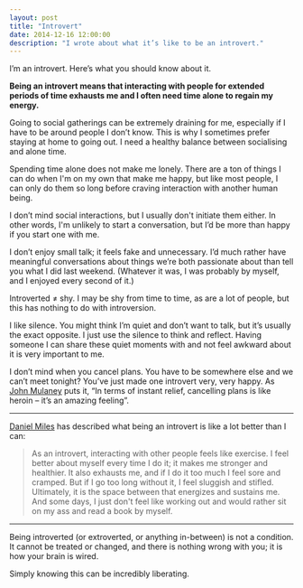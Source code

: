 ```yaml
---
layout: post
title: "Introvert"
date: 2014-12-16 12:00:00
description: "I wrote about what it’s like to be an introvert."
---
```


I’m an introvert. Here’s what you should know about it.

**Being an introvert means that interacting with people for extended periods of time exhausts me and I often need time alone to regain my energy.**

Going to social gatherings can be extremely draining for me, especially if I have to be around people I don’t know. This is why I sometimes prefer staying at home to going out. I need a healthy balance between socialising and alone time.

Spending time alone does not make me lonely. There are a ton of things I can do when I'm on my own that make me happy, but like most people, I can only do them so long before craving interaction with another human being.

I don’t mind social interactions, but I usually don't initiate them either. In other words, I'm unlikely to start a conversation, but I’d be more than happy if you start one with me.

I don’t enjoy small talk; it feels fake and unnecessary. I’d much rather have meaningful conversations about things we’re both passionate about than tell you what I did last weekend. (Whatever it was, I was probably by myself, and I enjoyed every second of it.)

Introverted ≠ shy. I may be shy from time to time, as are a lot of people, but this has nothing to do with introversion.

I like silence. You might think I’m quiet and don’t want to talk, but it’s usually the exact opposite. I just use the silence to think and reflect. Having someone I can share these quiet moments with and not feel awkward about it is very important to me.

I don’t mind when you cancel plans. You have to be somewhere else and we can’t meet tonight? You’ve just made one introvert very, very happy. As [John Mulaney](https://www.youtube.com/watch?v=vKaijlTs2Ns) puts it, “In terms of instant relief, cancelling plans is like heroin – it’s an amazing feeling”.

---

[Daniel Miles](http://www.quora.com/What-does-it-feel-like-to-be-an-introvert/answer/Daniel-Miles-2) has described what being an introvert is like a lot better than I can:

<blockquote class="pull-quote">
	<p>As an introvert, interacting with other people feels like exercise. I feel better about myself every time I do it; it makes me stronger and healthier. It also exhausts me, and if I do it too much I feel sore and cramped. But if I go too long without it, I feel sluggish and stifled. Ultimately, it is the space between that energizes and sustains me. And some days, I just don't feel like working out and would rather sit on my ass and read a book by myself.</p>
</blockquote>

---

Being introverted (or extroverted, or anything in-between) is not a condition. It cannot be treated or changed, and there is nothing wrong with you; it is how your brain is wired.

Simply knowing this can be incredibly liberating.
